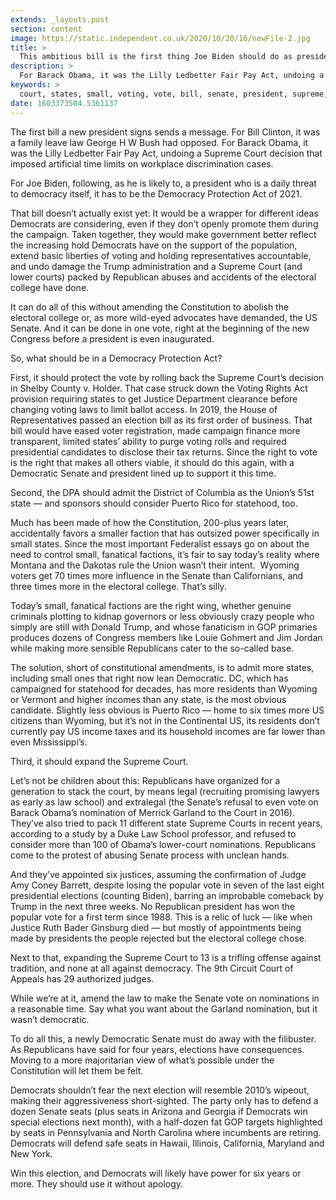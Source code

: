```yaml
--- 
extends: _layouts.post 
section: content 
image: https://static.independent.co.uk/2020/10/20/16/newFile-2.jpg 
title: > 
  This ambitious bill is the first thing Joe Biden should do as president 
description: > 
  For Barack Obama, it was the Lilly Ledbetter Fair Pay Act, undoing a Supreme Court decision that imposed artificial time limits on workplace discrimination cases.And it can be done in one vote, right at the beginning of the new Congress before a president is even inaugurated.Much has been made of how the Constitution, 200-plus years later, accidentally favors a smaller faction that has outsized power specifically in small states.Next to that, expanding the Supreme Court to 13 is a trifling offense against tradition, and none at all against democracy.While we’re at it, amend the law to make the Senate vote on nominations in a reasonable time. 
keywords: > 
  court, states, small, voting, vote, bill, senate, president, supreme, right, ambitious, joe, biden, thing 
date: 1603373504.5361137 
--- 
```

<div><p class="sc-pHJJA iocNwz above-article-prompt-donations"></p><p class="sc-pTSbw gOmWnw">

</p><p>The first bill a new president signs sends a message. For Bill Clinton, it was a family leave law George H W Bush had opposed. For Barack Obama, it was the Lilly Ledbetter Fair Pay Act, undoing a Supreme Court decision that imposed artificial time limits on workplace discrimination cases.</p><p>For Joe Biden, following, as he is likely to, a president who is a daily threat to democracy itself, it has to be the Democracy Protection Act of 2021.</p><p></p><p>That bill doesn&#8217;t actually exist yet: It would be a wrapper for different ideas Democrats are considering, even if they don&#8217;t openly promote them during the campaign. Taken together, they would make government better reflect the increasing hold Democrats have on the support of the population, extend basic liberties of voting and holding representatives accountable, and undo damage the Trump administration and a Supreme Court (and lower courts) packed by Republican abuses and accidents of the electoral college have done.</p><p id="article-im-prompt"></p><p>It can do all of this without amending the Constitution to abolish the electoral college or, as more wild-eyed advocates have demanded, the US Senate. And it can be done in one vote, right at the beginning of the new Congress before a president is even inaugurated.</p><p></p><p></p><p>So, what should be in a Democracy Protection Act?</p><p>First, it should protect the vote by rolling back the Supreme Court&#8217;s decision in Shelby County v. Holder. That case struck down the Voting Rights Act provision requiring states to get Justice Department clearance before changing voting laws to limit ballot access.&#160;In 2019, the House of Representatives passed an election bill as its first order of business.&#160;That bill would have eased voter registration, made campaign finance more transparent, limited states&#8217; ability to purge voting rolls and required presidential candidates to disclose their tax returns. Since the right to vote is the right that makes all others viable, it should do this again, with a Democratic Senate and president lined up to support it this time.</p><p>Second, the DPA should admit the District of Columbia as the Union&#8217;s 51st state &#8212; and sponsors should consider Puerto Rico for statehood, too.&#160;</p><p id="taboola-carousel-thumbnails"></p><p>Much has been made of how the Constitution, 200-plus years later, accidentally favors a smaller faction that has outsized power specifically in small states.&#160;Since the most important Federalist essays go on about the need to control small, fanatical factions, it&#8217;s fair to say today&#8217;s reality where Montana and the Dakotas rule the Union wasn&#8217;t their intent. &#160;Wyoming voters get 70 times more influence in the Senate than Californians, and three times more in the electoral college. That&#8217;s silly.&#160;</p><p>Today&#8217;s small, fanatical factions are the right wing, whether genuine criminals plotting to kidnap governors or less obviously crazy people who simply are still with Donald Trump, and whose fanaticism in GOP primaries produces dozens of Congress members like Louie Gohmert and Jim Jordan while making more sensible Republicans cater to the so-called base.&#160;</p><p>The solution, short of constitutional amendments, is to admit more states, including small ones that right now lean Democratic. DC, which has campaigned for statehood for decades, has more residents than Wyoming or Vermont and higher incomes than any state, is the most obvious candidate. Slightly less obvious is Puerto Rico &#8212; home to six times more US citizens than Wyoming, but it&#8217;s not in the Continental US, its residents don&#8217;t currently pay US income taxes and its household incomes are far lower than even Mississippi&#8217;s.</p><p>Third, it should expand the Supreme Court.</p><p>Let&#8217;s not be children about this: Republicans have organized for a generation to stack the court, by means legal (recruiting promising lawyers as early as law school) and extralegal (the Senate&#8217;s refusal to even vote on Barack Obama&#8217;s nomination of Merrick Garland to the Court in 2016). They&#8217;ve also tried to pack 11 different state Supreme Courts in recent years, according to a study by a Duke Law School professor, and refused to consider more than 100 of Obama&#8217;s lower-court nominations. Republicans come to the protest of abusing Senate process with unclean hands.</p><p></p><p>And they&#8217;ve appointed six justices, assuming the confirmation of Judge Amy Coney Barrett, despite losing the popular vote in seven of the last eight presidential elections (counting Biden), barring an improbable comeback by Trump in the next three weeks. No Republican president has won the popular vote for a first term since 1988. This is a relic of luck &#8212; like when Justice Ruth Bader Ginsburg died &#8212; but mostly of appointments being made by presidents the people rejected but the electoral college chose.</p><p>Next to that, expanding the Supreme Court to 13 is a trifling offense against tradition, and none at all against democracy. The 9th Circuit Court of Appeals has 29 authorized judges.</p><p></p><p>While we&#8217;re at it, amend the law to make the Senate vote on nominations in a reasonable time.&#160;Say what you want about the Garland nomination, but it wasn&#8217;t democratic.</p><p>To do all this, a newly Democratic Senate must do away with the filibuster. As Republicans have said for four years, elections have consequences. Moving to a more majoritarian view of what&#8217;s possible under the Constitution will let them be felt.&#160;</p><p>Democrats shouldn&#8217;t fear the next election will resemble 2010&#8217;s wipeout, making their aggressiveness short-sighted. The party only has to defend a dozen Senate seats (plus seats in Arizona and Georgia if Democrats win special elections next month), with a half-dozen fat GOP targets highlighted by seats in Pennsylvania and North Carolina where incumbents are retiring. Democrats will defend safe seats in Hawaii, Illinois, California, Maryland and New York.</p><p>Win this election, and Democrats will likely have power for six years or more. They should use it without apology.</p><p class="sc-ptCms fzKffT"></p></div>